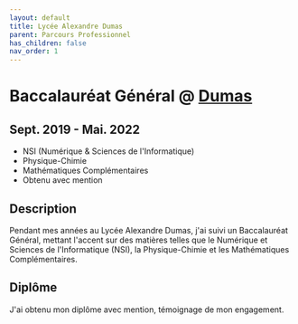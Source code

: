 ```yaml
---
layout: default
title: Lycée Alexandre Dumas
parent: Parcours Professionnel
has_children: false
nav_order: 1
---
```

# Baccalauréat Général @ [Dumas](https://lyc-dumas-st-cloud.ac-versailles.fr/)
## Sept. 2019 - Mai. 2022
- NSI (Numérique & Sciences de l'Informatique) 
- Physique-Chimie
- Mathématiques Complémentaires
- Obtenu avec mention
## Description
Pendant mes années au Lycée Alexandre Dumas, j'ai suivi un Baccalauréat Général, mettant l'accent sur des matières telles que le Numérique et Sciences de l'Informatique (NSI), la Physique-Chimie et les Mathématiques Complémentaires.

## Diplôme
J'ai obtenu mon diplôme avec mention, témoignage de mon engagement.
